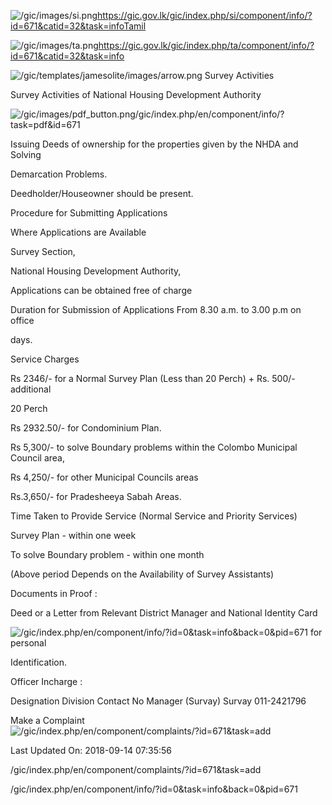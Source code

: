 <!-- Source: https://gic.gov.lk/gic/index.php/en/component/info/?id=671&catid=32&task=info -->

![/gic/images/si.png](/gic/images/si.png)https://gic.gov.lk/gic/index.php/si/component/info/?id=671&catid=32&task=infoTamil

![/gic/images/ta.png](/gic/images/ta.png)https://gic.gov.lk/gic/index.php/ta/component/info/?id=671&catid=32&task=info

![/gic/templates/jamesolite/images/arrow.png](/gic/templates/jamesolite/images/arrow.png) Survey Activities

Survey Activities of National Housing Development Authority

![/gic/images/pdf_button.png](/gic/images/pdf_button.png)/gic/index.php/en/component/info/?task=pdf&id=671

Issuing Deeds of ownership for the properties given by the NHDA and Solving

Demarcation Problems.

Deedholder/Houseowner should be present.

Procedure for Submitting Applications

Where Applications are Available

Survey Section,

National Housing Development Authority,

Applications can be obtained free of charge

Duration for Submission of Applications From 8.30 a.m. to 3.00 p.m on office

days.

Service Charges

Rs 2346/- for a Normal Survey Plan (Less than 20 Perch) + Rs. 500/- additional

20 Perch

Rs 2932.50/- for Condominium Plan.

Rs 5,300/- to solve Boundary problems within the Colombo Municipal Council area,

Rs 4,250/- for other Municipal Councils areas

Rs.3,650/- for Pradesheeya Sabah Areas.

Time Taken to Provide Service (Normal Service and Priority Services)

Survey Plan - within one week

To solve Boundary problem - within one month

(Above period Depends on the Availability of Survey Assistants)

Documents in Proof :

Deed or a Letter from Relevant District Manager and National Identity Card

![/gic/index.php/en/component/info/?id=0&task=info&back=0&pid=671](/gic/index.php/en/component/info/?id=0&task=info&back=0&pid=671) for personal

Identification.

Officer Incharge :

Designation Division Contact No Manager (Survay) Survay 011-2421796

Make a Complaint ![/gic/index.php/en/component/complaints/?id=671&task=add](/gic/index.php/en/component/complaints/?id=671&task=add)

Last Updated On: 2018-09-14 07:35:56

/gic/index.php/en/component/complaints/?id=671&task=add

/gic/index.php/en/component/info/?id=0&task=info&back=0&pid=671